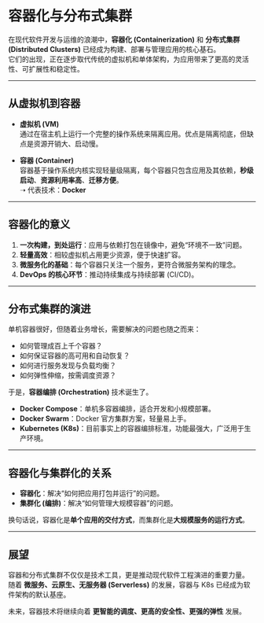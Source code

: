 # 容器化与分布式集群

在现代软件开发与运维的浪潮中，**容器化 (Containerization)** 和 **分布式集群 (Distributed Clusters)** 已经成为构建、部署与管理应用的核心基石。  
它们的出现，正在逐步取代传统的虚拟机和单体架构，为应用带来了更高的灵活性、可扩展性和稳定性。

---

## 从虚拟机到容器

- **虚拟机 (VM)**  
  通过在宿主机上运行一个完整的操作系统来隔离应用。优点是隔离彻底，但缺点是资源开销大、启动慢。

- **容器 (Container)**  
  容器基于操作系统内核实现轻量级隔离，每个容器只包含应用及其依赖，**秒级启动**、**资源利用率高**、**迁移方便**。  
  ➝ 代表技术：**Docker**

---

## 容器化的意义

1. **一次构建，到处运行**：应用与依赖打包在镜像中，避免“环境不一致”问题。  
2. **轻量高效**：相较虚拟机占用更少资源，便于快速扩容。  
3. **微服务化的基础**：每个容器只关注一个服务，更符合微服务架构的理念。  
4. **DevOps 的核心环节**：推动持续集成与持续部署 (CI/CD)。

---

## 分布式集群的演进

单机容器很好，但随着业务增长，需要解决的问题也随之而来：

- 如何管理成百上千个容器？  
- 如何保证容器的高可用和自动恢复？  
- 如何进行服务发现与负载均衡？  
- 如何弹性伸缩，按需调度资源？

于是，**容器编排 (Orchestration)** 技术诞生了。

- **Docker Compose**：单机多容器编排，适合开发和小规模部署。  
- **Docker Swarm**：Docker 官方集群方案，轻量易上手。  
- **Kubernetes (K8s)**：目前事实上的容器编排标准，功能最强大，广泛用于生产环境。

---

## 容器化与集群化的关系

- **容器化**：解决“如何把应用打包并运行”的问题。  
- **集群化 (编排)**：解决“如何管理大规模容器”的问题。  

换句话说，容器化是**单个应用的交付方式**，而集群化是**大规模服务的运行方式**。

---

## 展望

容器和分布式集群不仅仅是技术工具，更是推动现代软件工程演进的重要力量。  
随着 **微服务、云原生、无服务器 (Serverless)** 的发展，容器与 K8s 已经成为软件架构的默认基座。  

未来，容器技术将继续向着 **更智能的调度、更高的安全性、更强的弹性** 发展。
